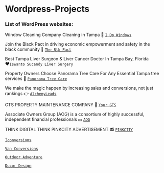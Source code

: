# Wordpress-Projects
### List of WordPress websites:

Window Cleaning Company Cleaning in Tampa :hankey: [`I Do Windows`](https://idowindowsfl.com/) 

Join the Black Pact in driving economic empowerment and safety in the black community :shirt: [`The Blk Pact`](https://www.theblkpact.org/) 

Best Tampa Liver Surgeon & Liver Cancer Doctor In Tampa Bay, Florida :hearts:[`Iswanto Sucandy Liver Surgery`](https://iswantosucandyliversurgery.com/) 
 
Property Owners Choose Panorama Tree Care For Any Essential Tampa tree services :palm_tree: [`Panorama Tree Care`](https://panorama.websitetestsilo.com/) 

We make the magic happen by increasing sales and conversions, not just rankings :point_right: [`AlchemyLeads`](https://alchemyleads.com/) 

GTS PROPERTY MAINTENANCE COMPANY :shower: [`Your GTS`](https://yourgts.com/) 

Associate Owners Group (AOG) is a consortium of highly successful, independent financial professionals :dollar: [`AOG`](https://prptests.com/aog/) 

THINK DIGITAL THINK PINKCITY ADVERTISEMENT :radio: [`PINKCITY`](https://prptests.com/pinkcity.com/) 

[`Iconversions`](https://iconversions.io/) 

[`Van Conversions`](https://www.soobieparts.com/vanconversions/) 

[`Outdoor Adventure`](http://soobieparts.com/outdoor-adventure/) 

[`Ducor Design`](https://ducordesign.com/) 
